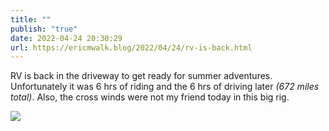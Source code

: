```yaml
---
title: ""
publish: "true"
date: 2022-04-24 20:30:29
url: https://ericmwalk.blog/2022/04/24/rv-is-back.html
---
```


RV is back in the driveway to get ready for summer adventures. Unfortunately it was 6 hrs of riding and the 6 hrs of driving later *(672 miles total)*. Also, the cross winds were not my friend today in this big rig.


![](https://ericmwalk.blog/uploads/2022/4a9b14f6db.jpg)